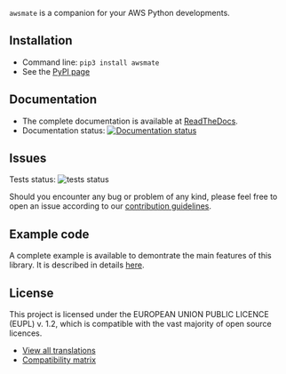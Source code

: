 `awsmate` is a companion for your AWS Python developments.


## Installation

* Command line: `pip3 install awsmate`
* See the [PyPI page](https://pypi.org/project/awsmate/ "awsmate PyPI page")


## Documentation

* The complete documentation is available at [ReadTheDocs](https://awsmate.readthedocs.io/ "awsmate documentation").
* Documentation status: [![Documentation status](https://readthedocs.org/projects/awsmate/badge/?version=latest)](https://awsmate.readthedocs.io/en/latest/?badge=latest)

## Issues

Tests status: ![tests status](https://github.com/shlublu/awsmate/actions/workflows/tests.yaml/badge.svg?branch=master)

Should you encounter any bug or problem of any kind, please feel free to open an issue according to our [contribution guidelines](https://awsmate.readthedocs.io/en/latest/contributing.html).

## Example code

A complete example is available to demontrate the main features of this library. It is described in details [here](https://awsmate.readthedocs.io/en/latest/example_application.html).

## License

This project is licensed under the EUROPEAN UNION PUBLIC LICENCE (EUPL) v. 1.2, which is compatible with the vast majority of open source licences.

* [View all translations](https://joinup.ec.europa.eu/collection/eupl/eupl-text-eupl-12 "Translations of the EUPL-1.2")
* [Compatibility matrix](https://joinup.ec.europa.eu/collection/eupl/matrix-eupl-compatible-open-source-licences "Compatibility matrix of the EUPL-1.2")
